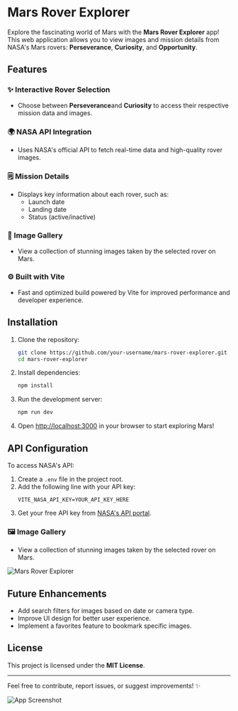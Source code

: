 # Mars Rover Explorer

Explore the fascinating world of Mars with the **Mars Rover Explorer** app! This web application allows you to view images and mission details from NASA's Mars rovers: **Perseverance**, **Curiosity**, and **Opportunity**.

## Features

### ✨ Interactive Rover Selection
- Choose between **Perseverance**and **Curiosity** to access their respective mission data and images.

### 🌍 NASA API Integration
- Uses NASA's official API to fetch real-time data and high-quality rover images.

### 🗒️ Mission Details
- Displays key information about each rover, such as:
  - Launch date
  - Landing date
  - Status (active/inactive)

### 🌟 Image Gallery
- View a collection of stunning images taken by the selected rover on Mars.

### ⚙️ Built with Vite
- Fast and optimized build powered by Vite for improved performance and developer experience.

## Installation

1. Clone the repository:
   ```bash
   git clone https://github.com/your-username/mars-rover-explorer.git
   cd mars-rover-explorer
   ```

2. Install dependencies:
   ```bash
   npm install
   ```

3. Run the development server:
   ```bash
   npm run dev
   ```

4. Open [http://localhost:3000](http://localhost:3000) in your browser to start exploring Mars!

## API Configuration
To access NASA's API:

1. Create a `.env` file in the project root.
2. Add the following line with your API key:
   ```env
   VITE_NASA_API_KEY=YOUR_API_KEY_HERE
   ```
3. Get your free API key from [NASA's API portal](https://api.nasa.gov/).

### 🖼️ Image Gallery
- View a collection of stunning images taken by the selected rover on Mars.

![Mars Rover Explorer](https://github.com/ArtoriasDelAbismo/mars-rover/blob/master/src/assets/rover-project-2.png)


## Future Enhancements
- Add search filters for images based on date or camera type.
- Improve UI design for better user experience.
- Implement a favorites feature to bookmark specific images.

## License
This project is licensed under the **MIT License**.

---
Feel free to contribute, report issues, or suggest improvements! ✨

![App Screenshot](https://github.com/ArtoriasDelAbismo/mars-rover/blob/master/public/github.png?raw=true)

